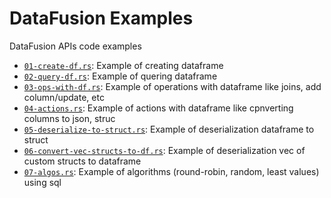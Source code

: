 # DataFusion Examples
DataFusion APIs code examples

- [`01-create-df.rs`](examples/01-create-df.rs): Example of creating dataframe
- [`02-query-df.rs`](examples/02-query-df.rs): Example of quering dataframe
- [`03-ops-with-df.rs`](examples/03-ops-with-df.rs): Example of operations with dataframe like joins, add column/update, etc
- [`04-actions.rs`](examples/04-actions.rs): Example of actions with dataframe like cpnverting columns to json, struc
- [`05-deserialize-to-struct.rs`](examples/05-deserialize-to-struct.rs): Example of deserialization dataframe to struct
- [`06-convert-vec-structs-to-df.rs`](examples/06-convert-vec-structs-to-df.rs): Example of deserialization vec of custom structs to dataframe 
- [`07-algos.rs`](examples/07-algos.rs): Example of algorithms (round-robin, random, least values) using sql
